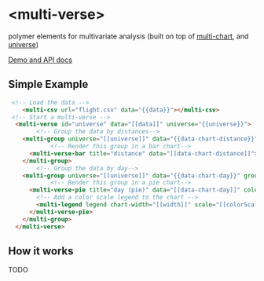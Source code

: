 # \<multi-verse\>

polymer elements for multivariate analysis (built on top of [multi-chart](https://github.com/PolymerEl/multi-verse), and [universe](https://github.com/crossfilter/universe))

[Demo and API docs](http://polymerel.github.io/multi-verse/components/multi-verse/)


## Simple Example

```html
 <!-- Load the data -->
	<multi-csv url="flight.csv" data="{{data}}"></multi-csv>
 <!-- Start a multi-verse -->
  <multi-verse id="universe" data="[[data]]" universe="{{universe}}">
 		<!-- Group the data by distances-->
    <multi-group universe="[[universe]]" data="{{data-chart-distance}}" group-by="distances">
 			<!-- Render this group in a bar chart-->
      <multi-verse-bar title="distance" data="[[data-chart-distance]]"> </multi-verse-bar>
    </multi-group>
 		<!-- Group the data by day-->
    <multi-group universe="[[universe]]" data="{{data-chart-day}}" group-by="day">
 			<!-- Render this group in a pie chart-->
      <multi-verse-pie title="day (pie)" data="[[data-chart-day]]" color-scale="{{colorScale}}" width="{{width}}">
      	<!-- Add a color scale legend to the chart -->
        <multi-legend legend chart-width="[[width]]" scale="[[colorScale]]" position="top-right"></multi-legend>
      </multi-verse-pie>
    </multi-group>
  </multi-verse>
```

## How it works
TODO




